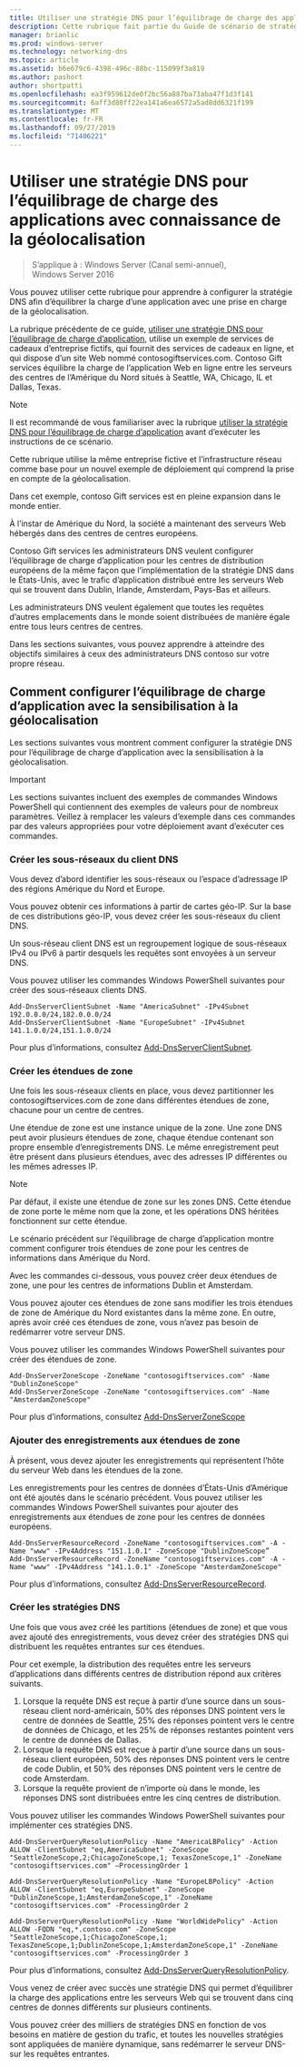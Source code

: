 ```yaml
---
title: Utiliser une stratégie DNS pour l’équilibrage de charge des applications avec connaissance de la géolocalisation
description: Cette rubrique fait partie du Guide de scénario de stratégie DNS pour Windows Server 2016
manager: brianlic
ms.prod: windows-server
ms.technology: networking-dns
ms.topic: article
ms.assetid: b6e679c6-4398-496c-88bc-115099f3a819
ms.author: pashort
author: shortpatti
ms.openlocfilehash: ea3f959612de0f2bc56a887ba73aba47f1d3f141
ms.sourcegitcommit: 6aff3d88ff22ea141a6ea6572a5ad8dd6321f199
ms.translationtype: MT
ms.contentlocale: fr-FR
ms.lasthandoff: 09/27/2019
ms.locfileid: "71406221"
---
```

# <a name="use-dns-policy-for-application-load-balancing-with-geo-location-awareness"></a>Utiliser une stratégie DNS pour l’équilibrage de charge des applications avec connaissance de la géolocalisation

>S’applique à : Windows Server (Canal semi-annuel), Windows Server 2016

Vous pouvez utiliser cette rubrique pour apprendre à configurer la stratégie DNS afin d’équilibrer la charge d’une application avec une prise en charge de la géolocalisation.

La rubrique précédente de ce guide, [utiliser une stratégie DNS pour l’équilibrage de charge d’application](https://technet.microsoft.com/windows-server-docs/networking/dns/deploy/app-lb), utilise un exemple de services de cadeaux d’entreprise fictifs, qui fournit des services de cadeaux en ligne, et qui dispose d’un site Web nommé contosogiftservices.com. Contoso Gift services équilibre la charge de l’application Web en ligne entre les serveurs des centres de l’Amérique du Nord situés à Seattle, WA, Chicago, IL et Dallas, Texas.

>[!NOTE]
>Il est recommandé de vous familiariser avec la rubrique [utiliser la stratégie DNS pour l’équilibrage de charge d’application](https://technet.microsoft.com/windows-server-docs/networking/dns/deploy/app-lb) avant d’exécuter les instructions de ce scénario.

Cette rubrique utilise la même entreprise fictive et l’infrastructure réseau comme base pour un nouvel exemple de déploiement qui comprend la prise en compte de la géolocalisation.

Dans cet exemple, contoso Gift services est en pleine expansion dans le monde entier.

À l’instar de Amérique du Nord, la société a maintenant des serveurs Web hébergés dans des centres de centres européens.

Contoso Gift services les administrateurs DNS veulent configurer l’équilibrage de charge d’application pour les centres de distribution européens de la même façon que l’implémentation de la stratégie DNS dans le États-Unis, avec le trafic d’application distribué entre les serveurs Web qui se trouvent dans Dublin, Irlande, Amsterdam, Pays-Bas et ailleurs.

Les administrateurs DNS veulent également que toutes les requêtes d’autres emplacements dans le monde soient distribuées de manière égale entre tous leurs centres de centres.

Dans les sections suivantes, vous pouvez apprendre à atteindre des objectifs similaires à ceux des administrateurs DNS contoso sur votre propre réseau.

## <a name="how-to-configure-application-load-balancing-with-geo-location-awareness"></a>Comment configurer l’équilibrage de charge d’application avec la sensibilisation à la géolocalisation

Les sections suivantes vous montrent comment configurer la stratégie DNS pour l’équilibrage de charge d’application avec la sensibilisation à la géolocalisation.

>[!IMPORTANT]
>Les sections suivantes incluent des exemples de commandes Windows PowerShell qui contiennent des exemples de valeurs pour de nombreux paramètres. Veillez à remplacer les valeurs d’exemple dans ces commandes par des valeurs appropriées pour votre déploiement avant d’exécuter ces commandes.

### <a name="bkmk_clientsubnets"></a>Créer les sous-réseaux du client DNS

Vous devez d’abord identifier les sous-réseaux ou l’espace d’adressage IP des régions Amérique du Nord et Europe.

Vous pouvez obtenir ces informations à partir de cartes géo-IP. Sur la base de ces distributions géo-IP, vous devez créer les sous-réseaux du client DNS.

Un sous-réseau client DNS est un regroupement logique de sous-réseaux IPv4 ou IPv6 à partir desquels les requêtes sont envoyées à un serveur DNS.

Vous pouvez utiliser les commandes Windows PowerShell suivantes pour créer des sous-réseaux clients DNS. 

    
    Add-DnsServerClientSubnet -Name "AmericaSubnet" -IPv4Subnet 192.0.0.0/24,182.0.0.0/24
    Add-DnsServerClientSubnet -Name "EuropeSubnet" -IPv4Subnet 141.1.0.0/24,151.1.0.0/24
    
Pour plus d’informations, consultez [Add-DnsServerClientSubnet](https://docs.microsoft.com/powershell/module/dnsserver/add-dnsserverclientsubnet?view=win10-ps).

### <a name="bkmk_zscopes2"></a>Créer les étendues de zone

Une fois les sous-réseaux clients en place, vous devez partitionner les contosogiftservices.com de zone dans différentes étendues de zone, chacune pour un centre de centres.

Une étendue de zone est une instance unique de la zone. Une zone DNS peut avoir plusieurs étendues de zone, chaque étendue contenant son propre ensemble d’enregistrements DNS. Le même enregistrement peut être présent dans plusieurs étendues, avec des adresses IP différentes ou les mêmes adresses IP.

>[!NOTE]
>Par défaut, il existe une étendue de zone sur les zones DNS. Cette étendue de zone porte le même nom que la zone, et les opérations DNS héritées fonctionnent sur cette étendue.

Le scénario précédent sur l’équilibrage de charge d’application montre comment configurer trois étendues de zone pour les centres de informations dans Amérique du Nord.

Avec les commandes ci-dessous, vous pouvez créer deux étendues de zone, une pour les centres de informations Dublin et Amsterdam. 

Vous pouvez ajouter ces étendues de zone sans modifier les trois étendues de zone de Amérique du Nord existantes dans la même zone. En outre, après avoir créé ces étendues de zone, vous n’avez pas besoin de redémarrer votre serveur DNS.

Vous pouvez utiliser les commandes Windows PowerShell suivantes pour créer des étendues de zone.

    
    Add-DnsServerZoneScope -ZoneName "contosogiftservices.com" -Name "DublinZoneScope"
    Add-DnsServerZoneScope -ZoneName "contosogiftservices.com" -Name "AmsterdamZoneScope"
    

Pour plus d’informations, consultez [Add-DnsServerZoneScope](https://docs.microsoft.com/powershell/module/dnsserver/add-dnsserverzonescope?view=win10-ps)

### <a name="bkmk_records2"></a>Ajouter des enregistrements aux étendues de zone

À présent, vous devez ajouter les enregistrements qui représentent l’hôte du serveur Web dans les étendues de la zone.

Les enregistrements pour les centres de données d’États-Unis d’Amérique ont été ajoutés dans le scénario précédent. Vous pouvez utiliser les commandes Windows PowerShell suivantes pour ajouter des enregistrements aux étendues de zone pour les centres de données européens.
 
    
    Add-DnsServerResourceRecord -ZoneName "contosogiftservices.com" -A -Name "www" -IPv4Address "151.1.0.1" -ZoneScope "DublinZoneScope”
    Add-DnsServerResourceRecord -ZoneName "contosogiftservices.com" -A -Name "www" -IPv4Address "141.1.0.1" -ZoneScope "AmsterdamZoneScope"
    

Pour plus d’informations, consultez [Add-DnsServerResourceRecord](https://docs.microsoft.com/powershell/module/dnsserver/add-dnsserverresourcerecord?view=win10-ps).

### <a name="bkmk_policies2"></a>Créer les stratégies DNS

Une fois que vous avez créé les partitions (étendues de zone) et que vous avez ajouté des enregistrements, vous devez créer des stratégies DNS qui distribuent les requêtes entrantes sur ces étendues.

Pour cet exemple, la distribution des requêtes entre les serveurs d’applications dans différents centres de distribution répond aux critères suivants.

1. Lorsque la requête DNS est reçue à partir d’une source dans un sous-réseau client nord-américain, 50% des réponses DNS pointent vers le centre de données de Seattle, 25% des réponses pointent vers le centre de données de Chicago, et les 25% de réponses restantes pointent vers le centre de données de Dallas.
2. Lorsque la requête DNS est reçue à partir d’une source dans un sous-réseau client européen, 50% des réponses DNS pointent vers le centre de code Dublin, et 50% des réponses DNS pointent vers le centre de code Amsterdam.
3. Lorsque la requête provient de n’importe où dans le monde, les réponses DNS sont distribuées entre les cinq centres de distribution.

Vous pouvez utiliser les commandes Windows PowerShell suivantes pour implémenter ces stratégies DNS.

    
    Add-DnsServerQueryResolutionPolicy -Name "AmericaLBPolicy" -Action ALLOW -ClientSubnet "eq,AmericaSubnet" -ZoneScope "SeattleZoneScope,2;ChicagoZoneScope,1; TexasZoneScope,1" -ZoneName "contosogiftservices.com" –ProcessingOrder 1
    
    Add-DnsServerQueryResolutionPolicy -Name "EuropeLBPolicy" -Action ALLOW -ClientSubnet "eq,EuropeSubnet" -ZoneScope "DublinZoneScope,1;AmsterdamZoneScope,1" -ZoneName "contosogiftservices.com" -ProcessingOrder 2
    
    Add-DnsServerQueryResolutionPolicy -Name "WorldWidePolicy" -Action ALLOW -FQDN "eq,*.contoso.com" -ZoneScope "SeattleZoneScope,1;ChicagoZoneScope,1; TexasZoneScope,1;DublinZoneScope,1;AmsterdamZoneScope,1" -ZoneName "contosogiftservices.com" -ProcessingOrder 3
    
    

Pour plus d’informations, consultez [Add-DnsServerQueryResolutionPolicy](https://docs.microsoft.com/powershell/module/dnsserver/add-dnsserverqueryresolutionpolicy?view=win10-ps).

Vous venez de créer avec succès une stratégie DNS qui permet d’équilibrer la charge des applications entre les serveurs Web qui se trouvent dans cinq centres de donnes différents sur plusieurs continents.

Vous pouvez créer des milliers de stratégies DNS en fonction de vos besoins en matière de gestion du trafic, et toutes les nouvelles stratégies sont appliquées de manière dynamique, sans redémarrer le serveur DNS-sur les requêtes entrantes.

